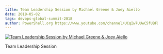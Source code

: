 ```yaml
---
title: Team Leadership Session by Michael Greene & Joey Aiello
date: 2018-05-02
tags: devops-global-summit-2018
author: PowerShell.org https://www.youtube.com/channel/UCqIw7UUwC5fUBFXYX68aMrQ
---
```


[![Team Leadership Session by Michael Greene & Joey Aiello](https://i4.ytimg.com/vi/wwBMgP021sk/hqdefault.jpg "Team Leadership Session by Michael Greene & Joey Aiello")](https://www.youtube.com/watch?v=wwBMgP021sk)

Team Leadership Session
